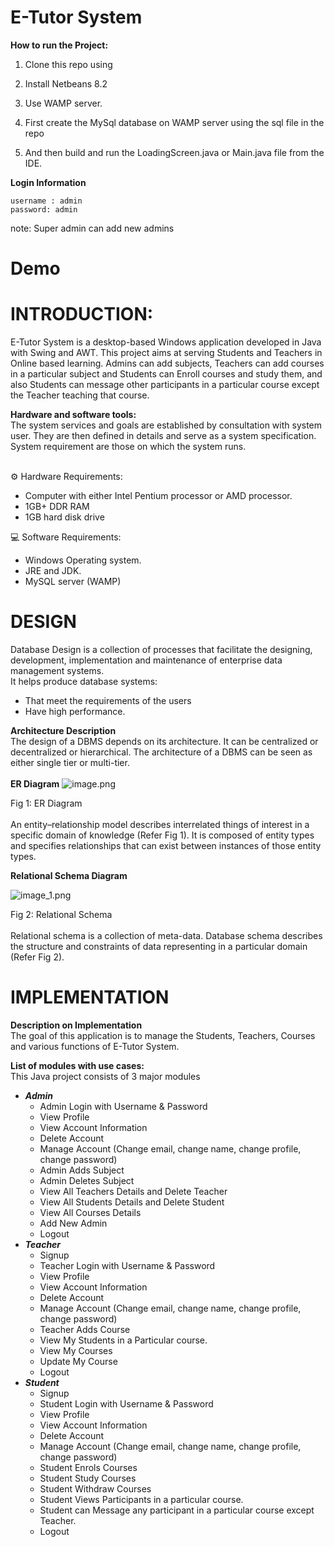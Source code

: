 # **E-Tutor System**

**How to run the Project:**

1. Clone this repo using
   
2. Install Netbeans 8.2
3. Use WAMP server.
4. First create the MySql database on WAMP server using the sql file in the repo
5. And then build and run the LoadingScreen.java or Main.java file from the IDE.

**Login Information** <br>

```
username : admin
password: admin
```

note: Super admin can add new admins

# Demo <br>

<!-- https://user-images.githubusercontent.com/45914161/147848507-1b93a183-fe78-4862-b332-1742891f486e.mp4 -->

# INTRODUCTION: <br>

E-Tutor System is a desktop-based Windows application developed in Java with Swing and AWT. This project aims at serving Students and Teachers in Online based learning.
Admins can add subjects, Teachers can add courses in a particular subject and Students can Enroll courses and study them, and also Students can message other participants in a particular course except the Teacher teaching that course.

**Hardware and software tools:**<br>
The system services and goals are established by consultation with system user. They are then defined in details and serve as a system specification. System requirement are those on which the system runs.<br><br>

⚙️ Hardware Requirements:<br>

- Computer with either Intel Pentium processor or AMD processor.<br>
- 1GB+ DDR RAM<br>
- 1GB hard disk drive<br>

💻 Software Requirements:<br>

- Windows Operating system.<br>
- JRE and JDK.<br>
- MySQL server (WAMP)<br>

# DESIGN<br>

Database Design is a collection of processes that facilitate the designing, development, implementation and maintenance of enterprise data management systems.<br>
It helps produce database systems:<br>

- That meet the requirements of the users<br>
- Have high performance.<br>

**Architecture Description** <br>
The design of a DBMS depends on its architecture. It can be centralized or decentralized or hierarchical. The architecture of a DBMS can be seen as either single tier or multi-tier.<br><br>
**ER Diagram**
![image.png](diagrams/ER_Diagram.jpg)

Fig 1: ER Diagram <br><br>
An entity–relationship model describes interrelated things of interest in a specific domain of knowledge (Refer Fig 1). It is composed of entity types and specifies relationships that can exist between instances of those entity types.

**Relational Schema Diagram**

![image_1.png](diagrams/Relatoinal_Schema.jpg)

Fig 2: Relational Schema <br><br>
Relational schema is a collection of meta-data. Database schema describes the structure and constraints of data representing in a particular domain (Refer Fig 2).

# IMPLEMENTATION <br>

**Description on Implementation**<br>
The goal of this application is to manage the Students, Teachers, Courses and various functions of E-Tutor System.

**List of modules with use cases:**<br>
This Java project consists of 3 major modules

- **_Admin_**<br>
  - Admin Login with Username & Password<br>
  - View Profile<br>
  - View Account Information<br>
  - Delete Account<br>
  - Manage Account (Change email, change name, change profile, change password)<br>
  - Admin Adds Subject<br>
  - Admin Deletes Subject<br>
  - View All Teachers Details and Delete Teacher<br>
  - View All Students Details and Delete Student<br>
  - View All Courses Details<br>
  - Add New Admin<br>
  - Logout<br>
- **_Teacher_**<br>
  - Signup<br>
  - Teacher Login with Username & Password<br>
  - View Profile<br>
  - View Account Information<br>
  - Delete Account<br>
  - Manage Account (Change email, change name, change profile, change password)<br>
  - Teacher Adds Course<br>
  - View My Students in a Particular course.<br>
  - View My Courses<br>
  - Update My Course<br>
  - Logout<br>
- **_Student_**<br>
  - Signup<br>
  - Student Login with Username & Password<br>
  - View Profile<br>
  - View Account Information<br>
  - Delete Account<br>
  - Manage Account (Change email, change name, change profile, change password)<br>
  - Student Enrols Courses<br>
  - Student Study Courses<br>
  - Student Withdraw Courses<br>
  - Student Views Participants in a particular course.<br>
  - Student can Message any participant in a particular course except Teacher.<br>
  - Logout<br>
